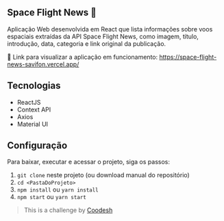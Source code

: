 ## Space Flight News 🚀

Aplicação Web desenvolvida em React que lista informações sobre voos espaciais extraídas da API Space Flight News, como imagem, título, introdução, data, categoria e link original da publicação.

🔗 Link para visualizar a aplicação em funcionamento: https://space-flight-news-savifon.vercel.app/

## Tecnologias

-   ReactJS
-   Context API
-   Axios
-   Material UI

## Configuração

Para baixar, executar e acessar o projeto, siga os passos:

1. `git clone` neste projeto (ou download manual do repositório)
2. `cd <PastaDoProjeto>`
3. `npm install` ou `yarn install`
5. `npm start` ou `yarn start`

> This is a challenge by [Coodesh](https://coodesh.com/)
